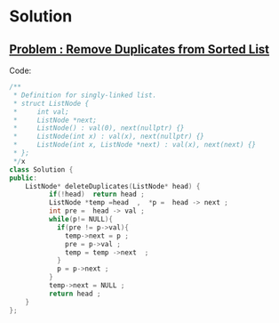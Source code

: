 # Solution

## [Problem : Remove Duplicates from Sorted List](https://leetcode.com/problems/remove-duplicates-from-sorted-list/)


Code:

```cpp
/**
 * Definition for singly-linked list.
 * struct ListNode {
 *     int val;
 *     ListNode *next;
 *     ListNode() : val(0), next(nullptr) {}
 *     ListNode(int x) : val(x), next(nullptr) {}
 *     ListNode(int x, ListNode *next) : val(x), next(next) {}
 * };
 */x  
class Solution {
public:
    ListNode* deleteDuplicates(ListNode* head) {
          if(!head)  return head ;
          ListNode *temp =head  ,  *p =  head -> next ;
          int pre =  head -> val ;
          while(p!= NULL){
            if(pre != p->val){
              temp->next = p ;
              pre = p->val ;
              temp = temp ->next  ;
            }
            p = p->next ;
          }
          temp->next = NULL ;
          return head ;
    }
};

```
